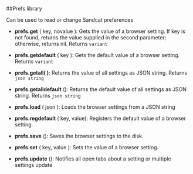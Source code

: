 ##Prefs library

Can be used to read or change Sandcat preferences

* **prefs.get** ( key, novalue ): Gets the value of a browser setting. If key is not found, returns the value supplied in the second parameter; otherwise, returns nil. Returns `variant`

* **prefs.getdefault** ( key ): Gets the default value of a browser setting. Returns `variant`

* **prefs.getall( )**: Returns the value of all settings as JSON string. Returns `json string`

* **prefs.getalldefault** (): Returns the default value of all settings as JSON string. Returns `json string`

* **prefs.load** ( json ): Loads the browser settings from a JSON string

* **prefs.regdefault** ( key, value): Registers the default value of a browser setting.

* **prefs.save** (): Saves the browser settings to the disk.

* **prefs.set** ( key, value ): Sets the value of a browser setting.

* **prefs.update** (): Notifies all open tabs about a setting or multiple settings update